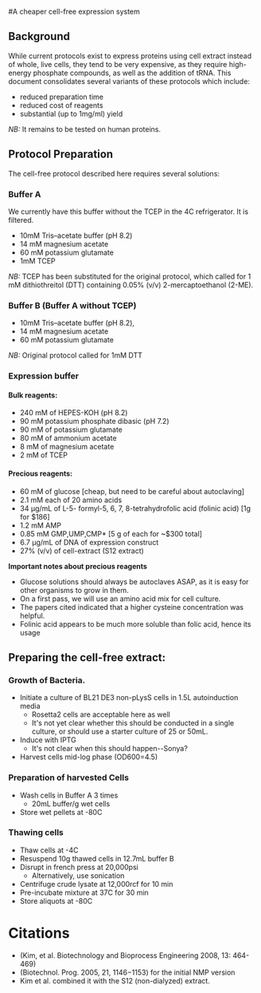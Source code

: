 #A cheaper cell-free expression system



## Background
While current protocols exist to express proteins using cell extract instead of whole, live cells, they tend to be very expensive, as they require high-energy phosphate compounds, as well as the addition of tRNA. This document consolidates several variants of these protocols which include:
- reduced preparation time
- reduced cost of reagents
- substantial (up to 1mg/ml) yield

*NB:* It remains to be tested on human proteins.

## Protocol Preparation

The cell-free protocol described here requires several solutions:

### Buffer A

We currently have this buffer without the TCEP in the 4C refrigerator. It is filtered.

- 10mM Tris–acetate buffer (pH 8.2)
- 14 mM magnesium acetate
- 60 mM potassium glutamate
- 1mM TCEP

*NB:* TCEP has been substituted for the original protocol, which called for 1 mM dithiothreitol (DTT) containing 0.05% (v/v) 2-mercaptoethanol (2-ME).

### Buffer B (Buffer A without TCEP)
- 10mM Tris–acetate buffer (pH 8.2),
- 14 mM magnesium acetate
- 60 mM potassium glutamate

*NB:* Original protocol called for 1mM DTT

### Expression buffer

#### Bulk reagents:
- 240 mM of HEPES-KOH (pH 8.2)
- 90 mM potassium phosphate dibasic (pH 7.2)
- 90 mM of potassium glutamate
- 80 mM of ammonium acetate
- 8 mM of magnesium acetate
- 2 mM of TCEP

#### Precious reagents:
- 60 mM of glucose [cheap, but need to be careful about autoclaving]
- 2.1 mM each of 20 amino acids
- 34 μg/mL of L-5- formyl-5, 6, 7, 8-tetrahydrofolic acid (folinic acid) [1g for $186]
- 1.2 mM AMP
- 0.85 mM GMP,UMP,CMP* [5 g of each for ~$300 total]
- 6.7 μg/mL of DNA of expression construct
- 27% (v/v) of cell-extract (S12 extract)

**Important notes about precious reagents**
- Glucose solutions should always be autoclaves ASAP, as it is easy for other organisms to grow in them.
- On a first pass, we will use an amino acid mix for cell culture.
 - The papers cited indicated that a higher cysteine concentration was helpful.
- Folinic acid appears to be much more soluble than folic acid, hence its usage

## Preparing the cell-free extract:

### Growth of Bacteria.

- Initiate a culture of BL21 DE3 non-pLysS cells in 1.5L autoinduction media
   - Rosetta2 cells are acceptable here as well
   - It's not yet clear whether this should be conducted in a single culture,
   or should use a starter culture of 25 or 50mL.
- Induce with IPTG
   - It's not clear when this should happen--Sonya?
- Harvest cells mid-log phase (OD600=4.5)

### Preparation of harvested Cells

- Wash cells in Buffer A 3 times
   - 20mL buffer/g wet cells
- Store wet pellets at -80C

### Thawing cells

- Thaw cells at -4C
- Resuspend 10g thawed cells in 12.7mL buffer B
- Disrupt in french press at 20,000psi
   - Alternatively, use sonication
- Centrifuge crude lysate at 12,000rcf for 10 min
- Pre-incubate mixture at 37C for 30 min
- Store aliquots at -80C


# Citations
- (Kim, et al. Biotechnology and Bioprocess Engineering 2008, 13: 464-469)
- (Biotechnol. Prog. 2005, 21, 1146−1153) for the initial NMP version
- Kim et al. combined it with the S12 (non-dialyzed) extract.
